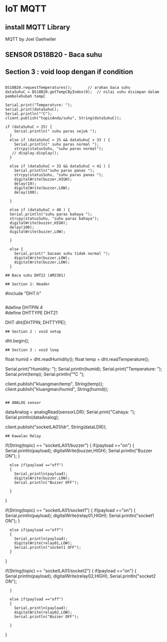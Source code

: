 # **IoT MQTT**

## install MQTT Library
MQTT by Joel Gaehwiler

## SENSOR DS18B20 - Baca suhu

## Section 3 : void loop dengan if condition
```

DS18B20.requestTemperatures();       // arahan baca suhu
dataSuhuC = DS18B20.getTempCByIndex(0);  // nilai suhu disimpan dalam pembolehubah tempC
 
Serial.print("Temperature: ");
Serial.print(dataSuhuC);    
Serial.println("°C");
client.publish("topicAnda/suhu", String(dataSuhuC));

if (dataSuhuC < 25) {
    Serial.println(" suhu paras sejuk ");    
  }
  else if (dataSuhuC > 25 && dataSuhuC < 33 ) {
    Serial.println(" suhu paras normal ");  
    strcpy(statusSuhu, "suhu paras normal");
   // display.display();
  }

  else if (dataSuhuC > 33 && dataSuhuC < 41 ) {
    Serial.println("suhu paras panas ");   
    strcpy(statusSuhu, "suhu paras panas ");
    digitalWrite(buzzer,HIGH);
    delay(10);
    digitalWrite(buzzer,LOW);
    delay(100);
   
  }

  else if (dataSuhuC > 40 ) {
  Serial.println("suhu paras bahaya ");    
  strcpy(statusSuhu, "suhu paras bahaya");
  digitalWrite(buzzer,HIGH);
  delay(100);
  digitalWrite(buzzer,LOW);
 
  }

  else {
    Serial.print(" bacaan suhu tidak normal ");  
    digitalWrite(buzzer,LOW);
    digitalWrite(buzzer,LOW);
  }
```

```
## Baca suhu DHT22 (AM2301)

## Section 1: Header
```
#include "DHT.h"
```

```
#define DHTPIN 4     
#define DHTTYPE DHT21

DHT dht(DHTPIN, DHTTYPE);
```
## Section 2 : void setup
```
dht.begin();
```
## Section 3 : void loop
```
 float humid = dht.readHumidity();
  float temp = dht.readTemperature();

  Serial.print("Humidity: ");
  Serial.println(humid);
  Serial.print("Temperature: ");
  Serial.print(temp);
  Serial.println("°C ");

 client.publish("kluangman/temp", String(temp));  
 client.publish("kluangman/humid", String(humid));  
```

## ANALOG sensor
```
  dataAnalog = analogRead(sensorLDR);
  Serial.print("Cahaya: ");
  Serial.println(dataAnalog);  

  client.publish("socketLA01/ldr", String(dataLDR));  
```
## Kawalan Relay
```
 if(String(topic) == "socketLA01/buzzer") 
  {
      if(payload =="on")
      {
      Serial.println(payload);
      digitalWrite(buzzer,HIGH);
      Serial.println("Buzzer ON");
      }
      
      else if(payload =="off")
      {
        Serial.println(payload);
        digitalWrite(buzzer,LOW);
        Serial.println("Buzzer OFF");
        
      }
  } 


  if(String(topic) == "socketLA01/socket1") 
  {
      if(payload =="on")
      {
      Serial.println(payload);
      digitalWrite(relay01,HIGH);
      Serial.println("socket1 ON");
      }
      
      else if(payload =="off")
      {
        Serial.println(payload);
        digitalWrite(relay01,LOW);
        Serial.println("socket1 OFF");
      }
  }

   if(String(topic) == "socketLA01/socket2") 
  {
      if(payload =="on")
      {
      Serial.println(payload);
      digitalWrite(relay02,HIGH);
      Serial.println("socket2 ON");
  
      }
      
      else if(payload =="off")
      {
        Serial.println(payload);
        digitalWrite(relay02,LOW);
        Serial.println("Buzzer OFF");
     
      }
  }
```




